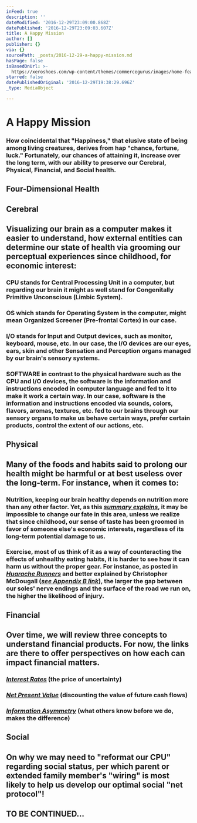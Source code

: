 ```yaml
---
inFeed: true
description: ''
dateModified: '2016-12-29T23:09:00.868Z'
datePublished: '2016-12-29T23:09:03.607Z'
title: A Happy Mission
author: []
publisher: {}
via: {}
sourcePath: _posts/2016-12-29-a-happy-mission.md
hasPage: false
isBasedOnUrl: >-
  https://xeroshoes.com/wp-content/themes/commercegurus/images/home-features/support-tarahumara.jpg
starred: false
datePublishedOriginal: '2016-12-29T19:38:29.696Z'
_type: MediaObject

---
```

# **A Happy Mission**

### How coincidental that "Happiness," that elusive state of being among living creatures, derives from hap "chance, fortune, luck." Fortunately, our chances of attaining it, increase over the long term, with our ability to preserve our Cerebral, Physical, Financial, and Social health.

## **Four-Dimensional Health**

## **Cerebral**

## Visualizing our brain as a computer makes it easier to understand, how external entities can determine our state of health via grooming our perceptual experiences since childhood, for economic interest:

### CPU stands for Central Processing Unit in a computer, but regarding our brain it might as well stand for Congenitally Primitive Unconscious (Limbic System).

### OS which stands for Operating System in the computer, might mean Organized Screener (Pre-frontal Cortex) in our case.

### I/O stands for Input and Output devices, such as monitor, keyboard, mouse, etc. In our case, the I/O devices are our eyes, ears, skin and other Sensation and Perception organs managed by our brain's sensory systems.

### SOFTWARE in contrast to the physical hardware such as the CPU and I/O devices, the software is the information and instructions encoded in computer language and fed to it to make it work a certain way. In our case, software is the information and instructions encoded via sounds, colors, flavors, aromas, textures, etc. fed to our brains through our sensory organs to make us behave certain ways, prefer certain products, control the extent of our actions, etc.

## **Physical**

## Many of the foods and habits said to prolong our health might be harmful or at best useless over the long-term. For instance, when it comes to:

### Nutrition, keeping our brain healthy depends on nutrition more than any other factor. Yet, as this _**[summary explains][0]**_, it may be impossible to change our fate in this area, unless we realize that since childhood, our sense of taste has been groomed in favor of someone else's economic interests, regardless of its long-term potential damage to us.

### Exercise, most of us think of it as a way of counteracting the effects of unhealthy eating habits, it is harder to see how it can harm us without the proper gear. For instance, as posted in _**[Huarache Runners][1]**_ and better explained by Christopher McDougall (_**[see Appendix B link][0]**_), the larger the gap between our soles' nerve endings and the surface of the road we run on, the higher the likelihood of injury.

## **Financial**

## Over time, we will review three concepts to understand financial products. For now, the links are there to offer perspectives on how each can impact financial matters.

### _**[Interest Rates][2]**_ (the price of uncertainty)

### _**[Net Present Value][3]**_ (discounting the value of future cash flows)

### _**[Information Asymmetry][4]**_ (what others know before we do, makes the difference)

## **Social**

## On why we may need to "reformat our CPU" regarding social status, per which parent or extended family member's "wiring" is most likely to help us develop our optimal social "net protocol"! 

## TO BE CONTINUED...

[0]: http://www.infoasy.com/2016/07/hack-matrix_29.html
[1]: https://www.strava.com/clubs/huarache-runners
[2]: http://sequoian.com/wp-content/uploads/2015/12/The_Fixed-Income_Mother_of_All_Bubbles_E.pdf
[3]: http://sequoian.com/wp-content/uploads/2016/10/The-Discount-Rate-Pyramid-Scheme-2.0.pdf
[4]: http://sequoian.com/wp-content/uploads/2015/12/INCLUSIVE_CAPITALISM_SPRINGS_FROM_INFOR.pdf